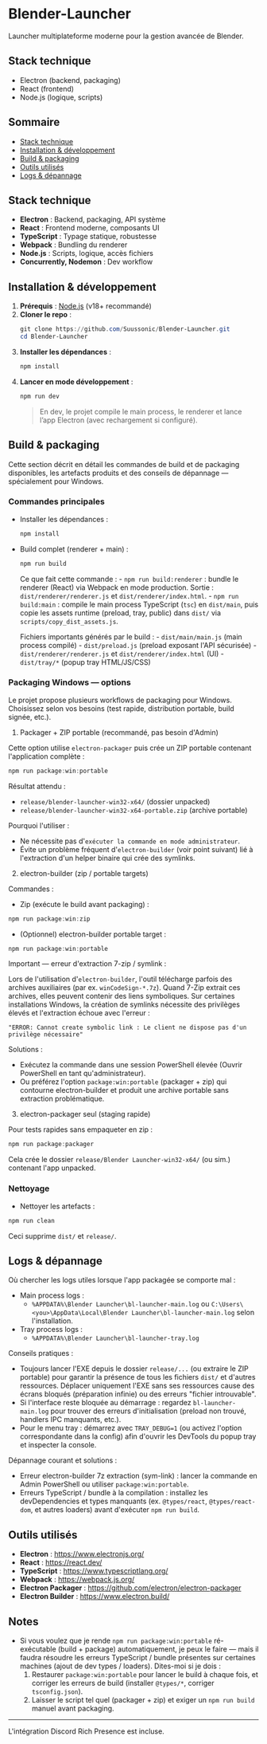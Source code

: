 # Blender-Launcher

Launcher multiplateforme moderne pour la gestion avancée de Blender.

## Stack technique
- Electron (backend, packaging)
- React (frontend)
- Node.js (logique, scripts)

## Sommaire
- [Stack technique](#stack-technique)
- [Installation & développement](#installation--développement)
- [Build & packaging](#build--packaging)
- [Outils utilisés](#outils-utilisés)
- [Logs & dépannage](#logs--dépannage)

## Stack technique
- **Electron** : Backend, packaging, API système
- **React** : Frontend moderne, composants UI
- **TypeScript** : Typage statique, robustesse
- **Webpack** : Bundling du renderer
- **Node.js** : Scripts, logique, accès fichiers
- **Concurrently, Nodemon** : Dev workflow

## Installation & développement

1. **Prérequis** : [Node.js](https://nodejs.org/) (v18+ recommandé)
2. **Cloner le repo** :
	```powershell
	git clone https://github.com/Suussonic/Blender-Launcher.git
	cd Blender-Launcher
	```
3. **Installer les dépendances** :
	```powershell
	npm install
	```
4. **Lancer en mode développement** :
	```powershell
	npm run dev
	```
	> En dev, le projet compile le main process, le renderer et lance l’app Electron (avec rechargement si configuré).

## Build & packaging

Cette section décrit en détail les commandes de build et de packaging disponibles, les artefacts produits et des conseils de dépannage — spécialement pour Windows.

### Commandes principales
- Installer les dépendances :
	```powershell
	npm install
	```

- Build complet (renderer + main) :
	```powershell
	npm run build
	```
	Ce que fait cette commande :
	  - `npm run build:renderer` : bundle le renderer (React) via Webpack en mode production. Sortie : `dist/renderer/renderer.js` et `dist/renderer/index.html`.
	  - `npm run build:main` : compile le main process TypeScript (`tsc`) en `dist/main`, puis copie les assets runtime (preload, tray, public) dans `dist/` via `scripts/copy_dist_assets.js`.

	Fichiers importants générés par le build :
	  - `dist/main/main.js` (main process compilé)
	  - `dist/preload.js` (preload exposant l'API sécurisée)
	  - `dist/renderer/renderer.js` et `dist/renderer/index.html` (UI)
	  - `dist/tray/*` (popup tray HTML/JS/CSS)

### Packaging Windows — options
Le projet propose plusieurs workflows de packaging pour Windows. Choisissez selon vos besoins (test rapide, distribution portable, build signée, etc.).

1) Packager + ZIP portable (recommandé, pas besoin d'Admin)

Cette option utilise `electron-packager` puis crée un ZIP portable contenant l'application complète :
```powershell
npm run package:win:portable
```
Résultat attendu :
- `release/blender-launcher-win32-x64/` (dossier unpacked)
- `release/blender-launcher-win32-x64-portable.zip` (archive portable)

Pourquoi l'utiliser :
- Ne nécessite pas d'`exécuter la commande en mode administrateur`.
- Évite un problème fréquent d'`electron-builder` (voir point suivant) lié à l'extraction d'un helper binaire qui crée des symlinks.

2) electron-builder (zip / portable targets)

Commandes :
- Zip (exécute le build avant packaging) :
```powershell
npm run package:win:zip
```
- (Optionnel) electron-builder portable target :
```powershell
npm run package:win:portable
```

Important — erreur d'extraction 7-zip / symlink :

Lors de l'utilisation d'`electron-builder`, l'outil télécharge parfois des archives auxiliaires (par ex. `winCodeSign-*.7z`). Quand 7-Zip extrait ces archives, elles peuvent contenir des liens symboliques. Sur certaines installations Windows, la création de symlinks nécessite des privilèges élevés et l'extraction échoue avec l'erreur :

`"ERROR: Cannot create symbolic link : Le client ne dispose pas d'un privilège nécessaire"`

Solutions :
- Exécutez la commande dans une session PowerShell élevée (Ouvrir PowerShell en tant qu'administrateur).
- Ou préférez l'option `package:win:portable` (packager + zip) qui contourne electron-builder et produit une archive portable sans extraction problématique.

3) electron-packager seul (staging rapide)

Pour tests rapides sans empaqueter en zip :
```powershell
npm run package:packager
```
Cela crée le dossier `release/Blender Launcher-win32-x64/` (ou sim.) contenant l'app unpacked.

### Nettoyage
- Nettoyer les artefacts :
```powershell
npm run clean
```
Ceci supprime `dist/` et `release/`.

## Logs & dépannage

Où chercher les logs utiles lorsque l'app packagée se comporte mal :

- Main process logs :
  - `%APPDATA%\Blender Launcher\bl-launcher-main.log` ou `C:\Users\<you>\AppData\Local\Blender Launcher\bl-launcher-main.log` selon l'installation.
- Tray process logs :
  - `%APPDATA%\Blender Launcher\bl-launcher-tray.log`

Conseils pratiques :
- Toujours lancer l'EXE depuis le dossier `release/...` (ou extraire le ZIP portable) pour garantir la présence de tous les fichiers `dist/` et d'autres ressources. Déplacer uniquement l'EXE sans ses ressources cause des écrans bloqués (préparation infinie) ou des erreurs "fichier introuvable".
- Si l'interface reste bloquée au démarrage : regardez `bl-launcher-main.log` pour trouver des erreurs d'initialisation (preload non trouvé, handlers IPC manquants, etc.).
- Pour le menu tray : démarrez avec `TRAY_DEBUG=1` (ou activez l'option correspondante dans la config) afin d'ouvrir les DevTools du popup tray et inspecter la console.

Dépannage courant et solutions :
- Erreur electron-builder 7z extraction (sym-link) : lancer la commande en Admin PowerShell ou utiliser `package:win:portable`.
- Erreurs TypeScript / bundle à la compilation : installez les devDependencies et types manquants (ex. `@types/react`, `@types/react-dom`, et autres loaders) avant d'exécuter `npm run build`.

## Outils utilisés

- **Electron** : https://www.electronjs.org/
- **React** : https://react.dev/
- **TypeScript** : https://www.typescriptlang.org/
- **Webpack** : https://webpack.js.org/
- **Electron Packager** : https://github.com/electron/electron-packager
- **Electron Builder** : https://www.electron.build/


## Notes
- Si vous voulez que je rende `npm run package:win:portable` ré-exécutable (build + package) automatiquement, je peux le faire — mais il faudra résoudre les erreurs TypeScript / bundle présentes sur certaines machines (ajout de dev types / loaders). Dites-moi si je dois :
  1) Restaurer `package:win:portable` pour lancer le build à chaque fois, et corriger les erreurs de build (installer `@types/*`, corriger `tsconfig.json`).
  2) Laisser le script tel quel (packager + zip) et exiger un `npm run build` manuel avant packaging.

---

L'intégration Discord Rich Presence est incluse.
